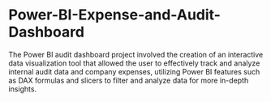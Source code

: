# Power-BI-Expense-and-Audit-Dashboard
The Power BI audit dashboard project involved the creation of an interactive data visualization tool that allowed the user to effectively track and analyze internal audit data and company expenses, utilizing Power BI features such as DAX formulas and slicers to filter and analyze data for more in-depth insights.
